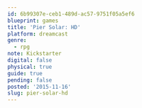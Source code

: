 ```yaml
---
id: 6b99307e-ceb1-489d-ac57-9751f05a5ef6
blueprint: games
title: 'Pier Solar: HD'
platform: dreamcast
genre:
  - rpg
note: Kickstarter
digital: false
physical: true
guide: true
pending: false
posted: '2015-11-16'
slug: pier-solar-hd
---
```

